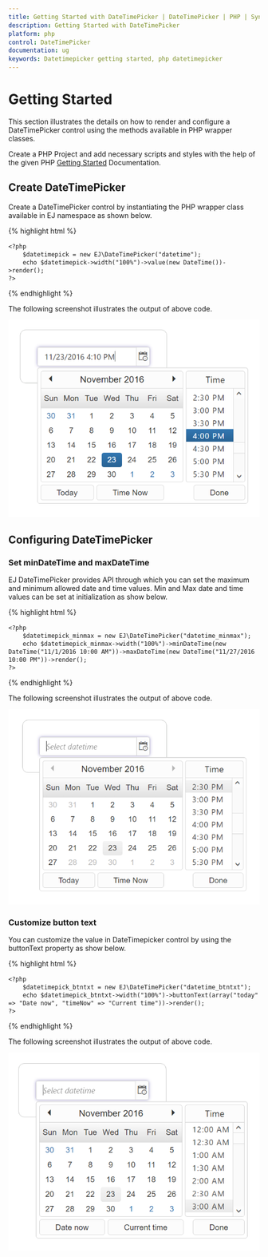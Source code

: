 ```yaml
---
title: Getting Started with DateTimePicker | DateTimePicker | PHP | Syncfusion
description: Getting Started with DateTimePicker
platform: php
control: DateTimePicker
documentation: ug
keywords: Datetimepicker getting started, php datetimepicker
---
```


# Getting Started

This section illustrates the details on how to render and configure a DateTimePicker control using the methods available in PHP wrapper classes.

Create a PHP Project and add necessary scripts and styles with the help of the given PHP [Getting Started](https://help.syncfusion.com/php/getting-started) Documentation.

## Create DateTimePicker

Create a DateTimePicker control by instantiating the PHP wrapper class available in EJ namespace as shown below.

{% highlight html %}

    <?php
        $datetimepick = new EJ\DateTimePicker("datetime");
        echo $datetimepick->width("100%")->value(new DateTime())->render();
    ?>
    
{% endhighlight %}

The following screenshot illustrates the output of above code.

![](getting-started_images/datetime.png)   

## Configuring DateTimePicker

### Set minDateTime and maxDateTime

 EJ DateTimePicker provides API through which you can set the maximum and minimum allowed date and time values. Min and Max date and time values can be set at initialization as show below.

{% highlight html %}

    <?php
        $datetimepick_minmax = new EJ\DateTimePicker("datetime_minmax");
        echo $datetimepick_minmax->width("100%")->minDateTime(new DateTime("11/1/2016 10:00 AM"))->maxDateTime(new DateTime("11/27/2016 10:00 PM"))->render();
    ?>

{% endhighlight %}

The following screenshot illustrates the output of above code.

![](getting-started_images/minmax.png) 

### Customize button text

You can customize the value in DateTimepicker control by using the buttonText property as show below.

{% highlight html %}

    <?php
        $datetimepick_btntxt = new EJ\DateTimePicker("datetime_btntxt");
        echo $datetimepick_btntxt->width("100%")->buttonText(array("today" => "Date now", "timeNow" => "Current time"))->render();
    ?>

{% endhighlight %}

The following screenshot illustrates the output of above code.

![](getting-started_images/buttontext.png) 